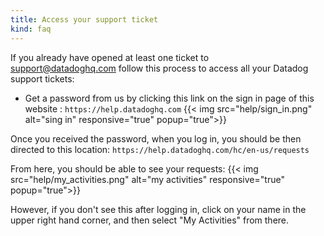 ```yaml
---
title: Access your support ticket
kind: faq
---
```


If you already have opened at least one ticket to support@datadoghq.com follow this process to access all your Datadog support tickets:

* Get a password from us by clicking this link on the sign in page of this website : `https://help.datadoghq.com`
    {{< img src="help/sign_in.png" alt="sing in" responsive="true" popup="true">}}

Once you received the password, when you log in, you should be then directed to this location: `https://help.datadoghq.com/hc/en-us/requests`

From here, you should be able to see your requests:
    {{< img src="help/my_activities.png" alt="my activities" responsive="true" popup="true">}}

However, if you don't see this after logging in, click on your name in the upper right hand corner, and then select "My Activities" from there. 